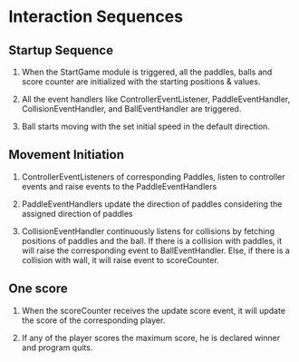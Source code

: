 # Interaction Sequences

## Startup Sequence

1) When the StartGame module is triggered, all the paddles,
balls and score counter are initialized with the starting positions & values.

2) All the event handlers like ControllerEventListener, PaddleEventHandler,
CollisionEventHandler, and BallEventHandler are triggered.

3) Ball starts moving with the set initial speed in the default direction.

## Movement Initiation

1) ControllerEventListeners of corresponding Paddles, listen to controller events
and raise events to the PaddleEventHandlers

2) PaddleEventHandlers update the direction of paddles considering the assigned
direction of paddles

3) CollisionEventHandler continuously listens for collisions by fetching positions
of paddles and the ball. If there is a collision with paddles, it will raise the
corresponding event to BallEventHandler. Else, if there is a collision with wall,
it will raise event to scoreCounter.

## One score

1) When the scoreCounter receives the update score event, it will update the
score of the corresponding player.

2) If any of the player scores the maximum score, he is declared winner
and program quits.

